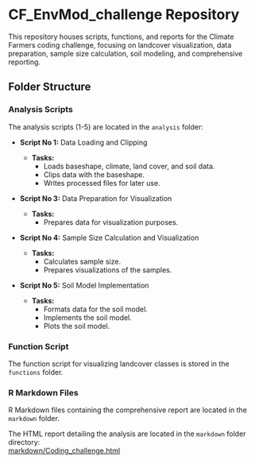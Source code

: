 # CF_EnvMod_challenge Repository

This repository houses scripts, functions, and reports for the Climate Farmers coding challenge, focusing on landcover visualization, data preparation, sample size calculation, soil modeling, and comprehensive reporting.

## Folder Structure

### Analysis Scripts
The analysis scripts (1-5) are located in the `analysis` folder:
- **Script No 1:** Data Loading and Clipping
  - **Tasks:**
    - Loads baseshape, climate, land cover, and soil data.
    - Clips data with the baseshape.
    - Writes processed files for later use.

- **Script No 3:** Data Preparation for Visualization
  - **Tasks:**
    - Prepares data for visualization purposes.

- **Script No 4:** Sample Size Calculation and Visualization
  - **Tasks:**
    - Calculates sample size.
    - Prepares visualizations of the samples.

- **Script No 5:** Soil Model Implementation
  - **Tasks:**
    - Formats data for the soil model.
    - Implements the soil model.
    - Plots the soil model.

### Function Script
The function script for visualizing landcover classes is stored in the `functions` folder.

### R Markdown Files
R Markdown files containing the comprehensive report are located in the `markdown` folder.

The HTML report detailing the analysis are located in the `markdown` folder directory:  
[markdown/Coding_challenge.html](markdown/Coding_challenge.html)


